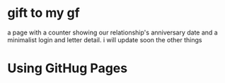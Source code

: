 # gift to my gf
a page with a counter showing our relationship's anniversary date and a minimalist login and letter detail.
i will update soon the other things 


# Using GitHug Pages 
